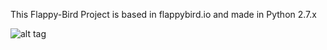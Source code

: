 This Flappy-Bird Project is based in flappybird.io and made in Python 2.7.x

![alt tag](https://lh3.googleusercontent.com/-SOo4yJ9hsCo/VdJkDq5ACFI/AAAAAAAAAQE/0SbzVMQMsPI/w530-h243-p-rw/portada.png)
